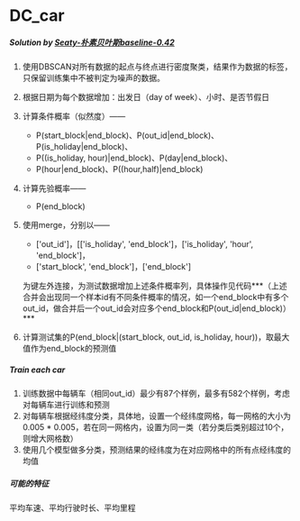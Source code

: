 # DC_car
##### Solution by [Seaty-朴素贝叶斯baseline-0.42](http://www.pkbigdata.com/common/bbs/topicDetails.html?tid=2510)

1. 使用DBSCAN对所有数据的起点与终点进行密度聚类，结果作为数据的标签，只保留训练集中不被判定为噪声的数据。
2. 根据日期为每个数据增加：出发日（day of week）、小时、是否节假日
3. 计算条件概率（似然度）——
   * P(start\_block|end\_block)、P(out_id|end_block)、P(is_holiday|end_block)、
   * P((is_holiday, hour)|end_block)、P(day|end_block)、
   * P(hour|end_block)、P((hour,half)|end_block)

4. 计算先验概率——

   * P(end_block)

5. 使用merge，分别以——

   * ['out_id']，[['is_holiday', 'end_block']，['is_holiday', 'hour', 'end_block']，
   *  ['start_block', 'end_block']，['end_block']

   为键左外连接，为测试数据增加上述条件概率列，具体操作见代码***（上述合并会出现同一个样本id有不同条件概率的情况，如一个end_block中有多个out_id，做合并后一个out_id会对应多个end_block和P(out_id|end_block)）***

6. 计算测试集的P(end_block|(start_block, out_id, is_holiday, hour))，取最大值作为end_block的预测值



##### Train each car

1. 训练数据中每辆车（相同out_id）最少有87个样例，最多有582个样例，考虑对每辆车进行训练和预测
2. 对每辆车根据经纬度分类，具体地，设置一个经纬度网格，每一网格的大小为0.005 * 0.005，若在同一网格内，设置为同一类（若分类后类别超过10个，则增大网格数）
3. 使用几个模型做多分类，预测结果的经纬度为在对应网格中的所有点经纬度的均值





##### 可能的特征

平均车速、平均行驶时长、平均里程
